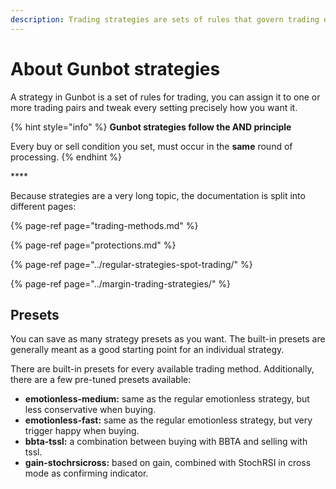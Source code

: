 ```yaml
---
description: Trading strategies are sets of rules that govern trading execution.
---
```


# About Gunbot strategies

A strategy in Gunbot is a set of rules for trading, you can assign it to one or more trading pairs and tweak every setting precisely how you want it.

{% hint style="info" %}
**Gunbot strategies follow the AND principle**

Every buy or sell condition you set, must occur in the **same** round of processing. 
{% endhint %}

\*\*\*\*

Because strategies are a very long topic, the documentation is split into different pages:

{% page-ref page="trading-methods.md" %}

{% page-ref page="protections.md" %}

{% page-ref page="../regular-strategies-spot-trading/" %}

{% page-ref page="../margin-trading-strategies/" %}

## Presets

You can save as many strategy presets as you want. The built-in presets are generally meant as a good starting point for an individual strategy.

There are built-in presets for every available trading method. Additionally, there are a few pre-tuned presets available:

* **emotionless-medium:** same as the regular emotionless strategy, but less conservative when buying.
* **emotionless-fast:** same as the regular emotionless strategy, but very trigger happy when buying.
* **bbta-tssl:** a combination between buying with BBTA and selling with tssl.
* **gain-stochrsicross:** based on gain, combined with StochRSI in cross mode as  confirming indicator.

